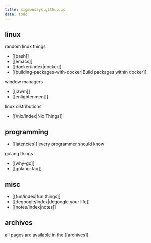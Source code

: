 ```yaml
---
title: sigmonsays.github.io
date: todo
---
```


## linux

random linux things

- [[bash]]
- [[emacs]]
- [[docker/index|docker]]
- [[building-packages-with-docker|Build packages within docker]]

window managers

- [[i3wm]]
- [[enlightenment]]

linux distributions

- [[/nix/index|Nix Things]]

## programming

- [[latencies]] every programmer should know

golang things

- [[why-go]]
- [[golang-faq]]


## misc
- [[fun/index|fun things]]
- [[degoogle/index|degoogle your life]]
- [[notes/index|notes]]

## archives

all pages are available in the [[archives]]
